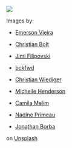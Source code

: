![](banner5.png)

Images by:

- <span><a href="https://unsplash.com/@emersonvieira?utm_source=unsplash&amp;utm_medium=referral&amp;utm_content=creditCopyText">Emerson Vieira</a> 

- <span><a href="https://unsplash.com/@christianbolt?utm_source=unsplash&amp;utm_medium=referral&amp;utm_content=creditCopyText">Christian Bolt</a></span>

- <span><a href="https://unsplash.com/@jimiburg?utm_source=unsplash&amp;utm_medium=referral&amp;utm_content=creditCopyText">Jimi Filipovski</a></span>

- <span><a href="https://unsplash.com/@bckfwd?utm_source=unsplash&amp;utm_medium=referral&amp;utm_content=creditCopyText">bckfwd</a></span>

- <span><a href="https://unsplash.com/@christianw?utm_source=unsplash&amp;utm_medium=referral&amp;utm_content=creditCopyText">Christian Wiediger</a></span>

- <span><a href="https://unsplash.com/@micheile?utm_source=unsplash&amp;utm_medium=referral&amp;utm_content=creditCopyText">Micheile Henderson</a></span>

- <span><a href="https://unsplash.com/@camilamelim?utm_source=unsplash&amp;utm_medium=referral&amp;utm_content=creditCopyText">Camila Melim</a></span>

- <span><a href="https://unsplash.com/@nadineprimeau?utm_source=unsplash&amp;utm_medium=referral&amp;utm_content=creditCopyText">Nadine Primeau</a></span>

- <span><a href="https://unsplash.com/@jonathanborba?utm_source=unsplash&amp;utm_medium=referral&amp;utm_content=creditCopyText">Jonathan Borba</a></span>

 on <a href="https://unsplash.com/s/photos/meat?utm_source=unsplash&amp;utm_medium=referral&amp;utm_content=creditCopyText">Unsplash</a></span>
